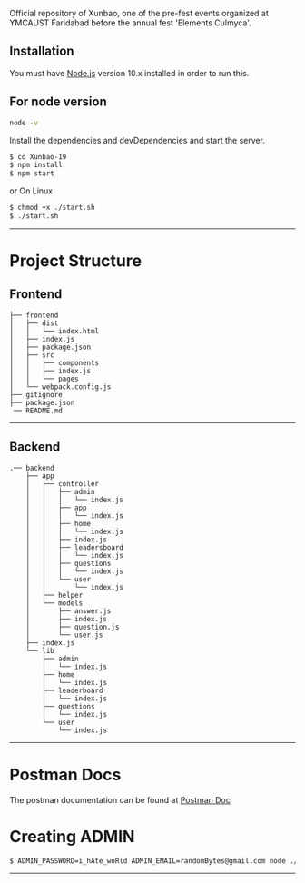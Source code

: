 
Official repository of Xunbao, one of the pre-fest events organized at YMCAUST Faridabad before the annual fest 'Elements Culmyca'.

## Installation

You must have [Node.js](https://nodejs.org/) version 10.x installed in order to run this.

## For node version

```sh
node -v
```

Install the dependencies and devDependencies and start the server.

```sh
$ cd Xunbao-19
$ npm install
$ npm start
```

or
On Linux

```sh
$ chmod +x ./start.sh
$ ./start.sh
```
---
# Project Structure

## Frontend

```
├── frontend
│   ├── dist
│   │   └── index.html
│   ├── index.js
│   ├── package.json
│   ├── src
│   │   ├── components
│   │   ├── index.js
│   │   └── pages
│   └── webpack.config.js
├── gitignore
├── package.json
 ── README.md
```
---
## Backend

```
.── backend
    ├── app
    │   ├── controller
    │   │   ├── admin
    │   │   │   └── index.js
    │   │   ├── app
    │   │   │   └── index.js
    │   │   ├── home
    │   │   │   └── index.js
    │   │   ├── index.js
    │   │   ├── leadersboard
    │   │   │   └── index.js
    │   │   ├── questions
    │   │   │   └── index.js
    │   │   └── user
    │   │       └── index.js
    │   ├── helper
    │   └── models
    │       ├── answer.js
    │       ├── index.js
    │       ├── question.js
    │       └── user.js
    ├── index.js
    └── lib
        ├── admin
        │   └── index.js
        ├── home
        │   └── index.js
        ├── leaderboard
        │   └── index.js
        ├── questions
        │   └── index.js
        └── user
            └── index.js
```
---

# Postman Docs

The postman documentation can be found at [Postman Doc](https://documenter.getpostman.com/view/6565104/Rztpp7JS)

# Creating ADMIN

```sh
$ ADMIN_PASSWORD=i_hAte_woRld ADMIN_EMAIL=randomBytes@gmail.com node ./backend/scripts/createAdmin.js
```
---
